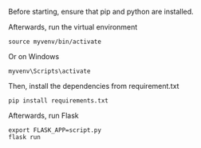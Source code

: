 Before starting, ensure that pip and python are installed.

Afterwards, run the virtual environment
```
source myvenv/bin/activate
```
Or on Windows
```
myvenv\Scripts\activate
```

Then, install the dependencies from requirement.txt
```
pip install requirements.txt
```

Afterwards, run Flask
```
export FLASK_APP=script.py
flask run
```
